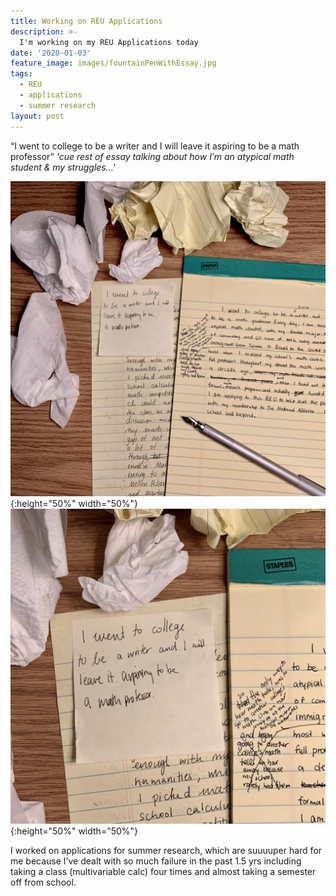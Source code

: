 ```yaml
---
title: Working on REU Applications
description: >-
  I'm working on my REU Applications today
date: '2020-01-03'
feature_image: images/fountainPenWithEssay.jpg
tags:
  - REU
  - applications
  - summer research
layout: post
---
```


“I went to college to be a writer and I will leave it aspiring to be a math professor” *'*cue rest of essay talking about how I’m an atypical math student & my struggles…*'*

<!--more-->

![A flatlay of my essay](images/EssayFar.jpg){:height="50%" width="50%"} ![Closeup of a post it saying "I went to college to be a writer and I will leave it aspiring to be a math professor”](images/PostitCloseup.jpg){:height="50%" width="50%"}
  




I worked on applications for summer research, which are suuuuper hard for me because I’ve dealt with so much failure in the past 1.5 yrs including taking a class (multivariable calc) four times and almost taking a semester off from school.
